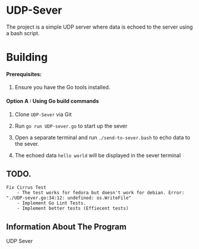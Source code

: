 # UDP-Sever

The project is a simple UDP server where data is echoed to the server using a bash script.

# Building

#### Prerequisites:

1. Ensure you have the Go tools installed.

#### Option A : Using Go build commands

1. Clone `UDP-Sever` via Git

2. Run `go run UDP-sever.go` to start up the sever

4. Open a separate terminal and run `./send-to-sever.bash` to echo data to the sever.

5. The echoed data `hello world` will be displayed in the sever terminal

## TODO.
    Fix Cirrus Test
        - The test works for fedora but doesn't work for debian. Error: "./UDP-sever.go:34:12: undefined: os.WriteFile"
        - Implement Go Lint Tests.
        - Implement better tests (Effiecent tests)

## Information About The Program

UDP Sever

